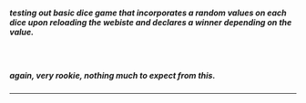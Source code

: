 <h5> testing out basic dice game that incorporates a random values on each dice upon reloading the webiste and declares a winner depending on the value. </h5><br>
<h5> again, very rookie, nothing much to expect from this. </h5>
<hr>
